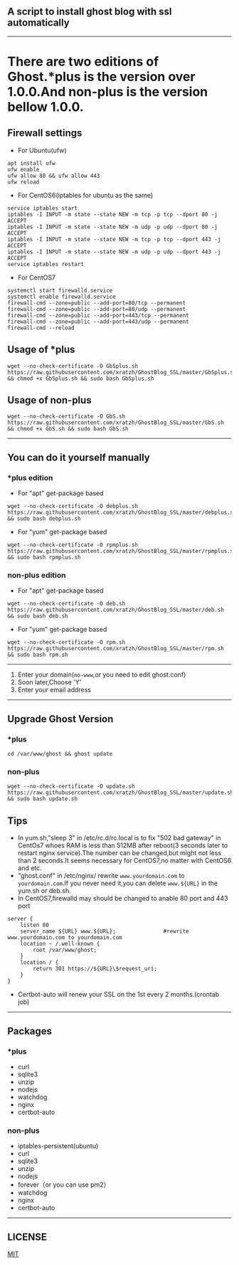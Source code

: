 ## A script to install ghost blog with ssl automatically
------

# There are two editions of Ghost.*plus is the version over 1.0.0.And non-plus is the version bellow 1.0.0.

## Firewall settings
- For Ubuntu(ufw)
```shell
apt install ufw
ufw enable
ufw allow 80 && ufw allow 443
ufw reload
```
- For CentOS6(iptables for ubuntu as the same)
```shell
service iptables start
iptables -I INPUT -m state --state NEW -m tcp -p tcp --dport 80 -j ACCEPT
iptables -I INPUT -m state --state NEW -m udp -p udp --dport 80 -j ACCEPT
iptables -I INPUT -m state --state NEW -m tcp -p tcp --dport 443 -j ACCEPT
iptables -I INPUT -m state --state NEW -m udp -p udp --dport 443 -j ACCEPT
service iptables restart
```
- For CentOS7
```shell
systemctl start firewalld.service
systemctl enable firewalld.service
firewall-cmd --zone=public --add-port=80/tcp --permanent  
firewall-cmd --zone=public --add-port=80/udp --permanent  
firewall-cmd --zone=public --add-port=443/tcp --permanent 
firewall-cmd --zone=public --add-port=443/udp --permanent  
firewall-cmd --reload 
```

## Usage of *plus
```shell
wget --no-check-certificate -O GbSplus.sh https://raw.githubusercontent.com/xratzh/GhostBlog_SSL/master/GbSplus.sh && chmod +x GbSplus.sh && sudo bash GbSplus.sh
```
## Usage of non-plus
```shell
wget --no-check-certificate -O GbS.sh https://raw.githubusercontent.com/xratzh/GhostBlog_SSL/master/GbS.sh && chmod +x GbS.sh && sudo bash GbS.sh
```
---  

## You can do it yourself manually

### *plus edition
- For "apt" get-package based
```shell
wget --no-check-certificate -O debplus.sh https://raw.githubusercontent.com/xratzh/GhostBlog_SSL/master/debplus.sh && sudo bash debplus.sh
```  

- For "yum" get-package based
```shell
wget --no-check-certificate -O rpmplus.sh https://raw.githubusercontent.com/xratzh/GhostBlog_SSL/master/rpmplus.sh && sudo bash rpmplus.sh
```  
### non-plus edition

- For "apt" get-package based
```shell
wget --no-check-certificate -O deb.sh https://raw.githubusercontent.com/xratzh/GhostBlog_SSL/master/deb.sh && sudo bash deb.sh
```  

- For "yum" get-package based
```shell
wget --no-check-certificate -O rpm.sh https://raw.githubusercontent.com/xratzh/GhostBlog_SSL/master/rpm.sh && sudo bash rpm.sh
```  

---
1. Enter your domain(`no-www`,or you need to edit ghost.conf)
2. Soon later,Choose 'Y'
3. Enter your email address  

---  

## Upgrade Ghost Version

### *plus
```shell
cd /var/www/ghost && ghost update
```

### non-plus
```shell
wget --no-check-certificate -O update.sh https://raw.githubusercontent.com/xratzh/GhostBlog_SSL/master/update.sh && sudo bash update.sh
```

## Tips  

- In yum.sh,"sleep 3" in /etc/rc.d/rc.local is to fix "502 bad gateway" in CentOs7 whoes RAM is less than 512MB after reboot(3 seconds later to restart nginx service).The number can be changed,but might not less than 2 seconds.It seems necessary for CentOS7,no matter with CentOS6 and etc.  
- "ghost.conf" in /etc/nginx/ rewrite `www.yourdomain.com` to `yourdomain.com`.If you never need it,you can delete `www.${URL}` in the yum.sh or deb.sh.
- In CentOS7,firewalld may should be changed to anable 80 port and 443 port
```shell
server {
    listen 80
    server_name ${URL} www.${URL};               #rewrite www.yourdomain.com to yourdomain.com
    location ~ /.well-known {
        root /var/www/ghost;
    }
    location / {
        return 301 https://${URL}\$request_uri;
    }
}
```  
- Certbot-auto will renew your SSL on the 1st every 2 months.(crontab job)  

---
## Packages 

### *plus
- curl
- sqlite3
- unzip
- nodejs
- watchdog
- nginx
- certbot-auto

### non-plus
- iptables-persistent(ubuntu)
- curl
- sqlite3
- unzip
- nodejs
- forever（or you can use pm2）
- watchdog
- nginx
- certbot-auto

---
## LICENSE  
[MIT](https://github.com/xratzh/GhostBlog_SSL/blob/master/LICENSE)
